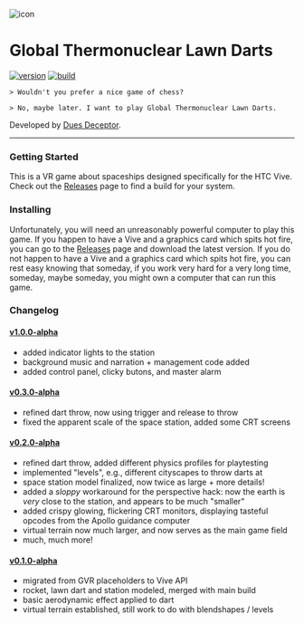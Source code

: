 ![icon][]

Global Thermonuclear Lawn Darts
===============================
<!--
<video autoplay src="https://cmu.box.com/shared/static/9ubgrb7dhggq0vim8i6593a80ccr0aqb.mov"></video>
-->

[![version]][releases] [![build]][releases]

```
> Wouldn't you prefer a nice game of chess?

> No, maybe later. I want to play Global Thermonuclear Lawn Darts.
```

Developed by [Dues Deceptor][site].

---

### Getting Started ###
This is a VR game about spaceships designed specifically for the HTC Vive.
Check out the [Releases][] page to find a build for your system.

### Installing ###
Unfortunately, you will need an unreasonably powerful computer to play this game.
If you happen to have a Vive and a graphics card which spits hot fire,
you can go to the [Releases][] page and download the latest version.
If you do not happen to have a Vive and a graphics card which spits hot fire,
you can rest easy knowing that someday, if you work very hard for a very long time,
someday, maybe someday, you might own a computer that can run this game.

### Changelog ###
#### [v1.0.0-alpha][releases] ####
- added indicator lights to the station
- background music and narration + management code added
- added control panel, clicky butons, and master alarm

#### [v0.3.0-alpha][releases] ####
- refined dart throw, now using trigger and release to throw
- fixed the apparent scale of the space station, added some CRT screens

#### [v0.2.0-alpha][releases] ####
- refined dart throw, added different physics profiles for playtesting
- implemented "levels", e.g., different cityscapes to throw darts at
- space station model finalized, now twice as large + more details!
- added a *sloppy* workaround for the perspective hack:
  now the earth is *very* close to the station, and appears to be much "smaller"
- added crispy glowing, flickering CRT monitors,
  displaying tasteful opcodes from the Apollo guidance computer
- virtual terrain now much larger, and now serves as the main game field
- much, much more!

#### [v0.1.0-alpha][releases] ####
- migrated from GVR placeholders to Vive API
- rocket, lawn dart and station modeled, merged with main build
- basic aerodynamic effect applied to dart
- virtual terrain established, still work to do with blendshapes / levels

[icon]: <https://github.com/evan-erdos/thermonuclear-darts/raw/master/thermonuclear-darts.gif>
[site]: <http://bescott.org/thermonuclear-darts/>
[docs]: <https://github.com/evan-erdos/thermonuclear-darts/wiki/>
[version]: <https://img.shields.io/badge/version-1.0.1-red.svg>
[releases]: <https://github.com/evan-erdos/electric-darts/releases/>
[build]: <https://img.shields.io/badge/build-passing-brightgreen.svg>
